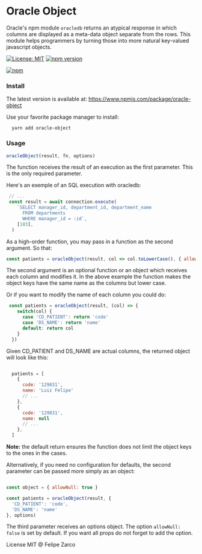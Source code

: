 
# Oracle Object

Oracle's npm module `oracledb` returns an atypical response in which columns are displayed as a meta-data object separate from the rows. This module helps programmers by turning those into more natural key-valued javascript objects.

[![License: MIT](https://img.shields.io/badge/License-MIT-blue.svg)](https://opensource.org/licenses/MIT) [![npm version](https://badge.fury.io/js/oracle-object.svg)](https://badge.fury.io/js/oracle-object)

[![npm](https://nodei.co/npm/oracle-object.png)](https://www.npmjs.com/package/oracle-object)

### Install

The latest version is available at: https://www.npmjs.com/package/oracle-object

Use your favorite package manager to install:

```
  yarn add oracle-object
```

### Usage

```javascript
oracleObject(result, fn, options)
```

The function receives the result of an execution as the first parameter. This is the only required parameter.


Here's an exemple of an SQL execution with oracledb:

```javascript
 // ...
 const result = await connection.execute(
    `SELECT manager_id, department_id, department_name
      FROM departments
      WHERE manager_id = :id`,
    [103], 
  )
```

As a high-order function, you may pass in a function as the second argument. So that:

```javascript
const patients = oracleObject(result, col => col.toLowerCase(), { allowNull: true }) 
```

The second argument is an optional function or an object which receives each column and modifies it. In the above example the function makes the object keys have the same name as the columns but lower case.

Or if you want to modify the name of each column you could do:

```javascript
 const patients = oracleObject(result, (col) => {
    switch(col) {
      case 'CD_PATIENT': return 'code'
      case 'DS_NAME': return 'name'
      default: return col
    }
  })

```
Given CD_PATIENT and DS_NAME are actual columns, the returned object will look like this:

```javascript

  patients = [
    {
      code: '129831',
      name: 'Luiz Felipe'
      // ...
    },
    {
      code: '129831',
      name: null
      // ...
    },
  ]

```

**Note:** the default return ensures the function does not limit the object keys to the ones in the cases.

Alternatively, if you need no configuration for defaults, the second parameter can be passed more simply as an object:

```javascript

const object = { allowNull: true }

const patients = oracleObject(result, {
  'CD_PATIENT': 'code',
  'DS_NAME': 'name'
}, options)

```

The third parameter receives an options object. The option `allowNull: false` is set by default. If you want all props do not forget to add the option.

License MIT @ Felipe Zarco


